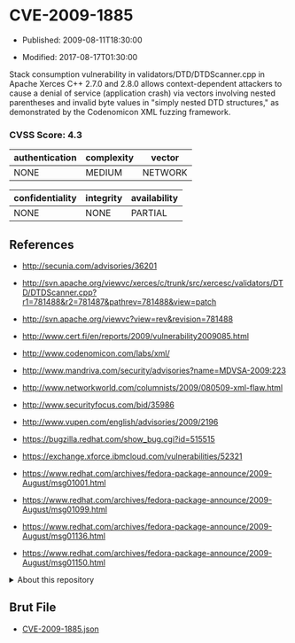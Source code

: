 # CVE-2009-1885

- Published: 2009-08-11T18:30:00

- Modified: 2017-08-17T01:30:00

Stack consumption vulnerability in validators/DTD/DTDScanner.cpp in Apache Xerces C++ 2.7.0 and 2.8.0 allows context-dependent attackers to cause a denial of service (application crash) via vectors involving nested parentheses and invalid byte values in "simply nested DTD structures," as demonstrated by the Codenomicon XML fuzzing framework.

### CVSS Score: **4.3**

| authentication | complexity | vector |
| --- | --- | --- |
| NONE | MEDIUM | NETWORK |

| confidentiality | integrity | availability |
| --- | --- | --- |
| NONE | NONE | PARTIAL |

## References

* http://secunia.com/advisories/36201

* http://svn.apache.org/viewvc/xerces/c/trunk/src/xercesc/validators/DTD/DTDScanner.cpp?r1=781488&r2=781487&pathrev=781488&view=patch

* http://svn.apache.org/viewvc?view=rev&revision=781488

* http://www.cert.fi/en/reports/2009/vulnerability2009085.html

* http://www.codenomicon.com/labs/xml/

* http://www.mandriva.com/security/advisories?name=MDVSA-2009:223

* http://www.networkworld.com/columnists/2009/080509-xml-flaw.html

* http://www.securityfocus.com/bid/35986

* http://www.vupen.com/english/advisories/2009/2196

* https://bugzilla.redhat.com/show_bug.cgi?id=515515

* https://exchange.xforce.ibmcloud.com/vulnerabilities/52321

* https://www.redhat.com/archives/fedora-package-announce/2009-August/msg01001.html

* https://www.redhat.com/archives/fedora-package-announce/2009-August/msg01099.html

* https://www.redhat.com/archives/fedora-package-announce/2009-August/msg01136.html

* https://www.redhat.com/archives/fedora-package-announce/2009-August/msg01150.html

<details>
<summary>About this repository</summary> 

  This repository is part of the project [Live Hack CVE](https://github.com/Live-Hack-CVE). Main website can be found [www.live-hack.org](https://www.live-hack.org) 
  
  Made by [Sn0wAlice](https://github.com/Sn0wAlice) for the people that care about security and need to have a feed of the latest CVEs. Hope you enjoy it, don't forget to star the repo and follow me on [Twitter](https://twitter.com/Sn0wAlice) and [Github](https://github.com/Sn0wAlice). And that is my [personnal website](https://www.alice-snow.me/)

  - [Home Page](https://github.com/Live-Hack-CVE)
  - [Framework](https://github.com/Live-Hack-CVE/cve-framework)
  - [CVE database](https://github.com/Live-Hack-CVE/full_database)
  - [Changelog](https://github.com/Live-Hack-CVE/Changelog)
</details>

## Brut File

* [CVE-2009-1885.json](https://raw.githubusercontent.com/Live-Hack-CVE/full_database/main/cves/2009/CVE-2009-1885.json)

